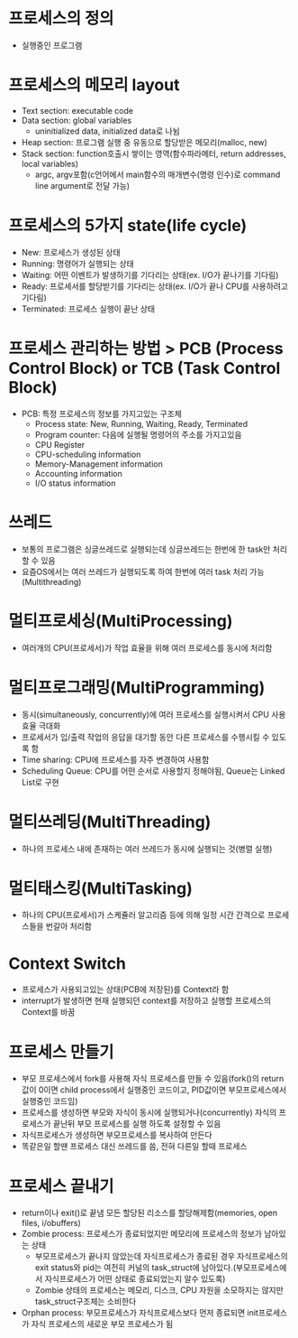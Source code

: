 # 프로세스의 정의
* 실행중인 프로그램

# 프로세스의 메모리 layout
* Text section: executable code
* Data section: global variables
    * uninitialized data, initialized data로 나뉨
* Heap section: 프로그램 실행 중 유동으로 할당받은 메모리(malloc, new)
* Stack section: function호출시 쌓이는 영역(함수파라메터, return addresses, local variables)
    * argc, argv포함(c언어에서 main함수의 매개변수(명령 인수)로 command line argument로 전달 가능)

# 프로세스의 5가지 state(life cycle)
* New: 프로세스가 생성된 상태
* Running: 명령어가 실행되는 상태
* Waiting: 어떤 이벤트가 발생하기를 기다리는 상태(ex. I/O가 끝나기를 기다림)
* Ready: 프로세서를 할당받기를 기다리는 상태(ex. I/O가 끝나 CPU를 사용하려고 기다림)
* Terminated: 프로세스 실행이 끝난 상태

# 프로세스 관리하는 방법 > PCB (Process Control Block) or TCB (Task Control Block)
* PCB: 특정 프로세스의 정보를 가지고있는 구조체
    * Process state: New, Running, Waiting, Ready, Terminated
    * Program counter: 다음에 실행될 명령어의 주소를 가지고있음
    * CPU Register
    * CPU-scheduling information
    * Memory-Management information
    * Accounting information
    * I/O status information

# 쓰레드
* 보통의 프로그램은 싱글쓰레드로 실행되는데 싱글쓰레드는 한번에 한 task만 처리할 수 있음
* 요즘OS에서는 여러 쓰레드가 실행되도록 하여 한번에 여러 task 처리 가능(Multithreading)

# 멀티프로세싱(MultiProcessing)
* 여러개의 CPU(프로세서)가 작업 효율을 위해 여러 프로세스를 동시에 처리함

# 멀티프로그래밍(MultiProgramming)
* 동시(simultaneously, concurrently)에 여러 프로세스를 실행시켜서 CPU 사용효율 극대화
* 프로세서가 입/출력 작업의 응답을 대기할 동안 다른 프로세스를 수행시킬 수 있도록 함
* Time sharing: CPU에 프로세스를 자주 변경하여 사용함
* Scheduling Queue: CPU를 어떤 순서로 사용할지 정해야됨, Queue는 Linked List로 구현

# 멀티쓰레딩(MultiThreading)
* 하나의 프로세스 내에 존재하는 여러 쓰레드가 동시에 실행되는 것(병렬 실행)

# 멀티태스킹(MultiTasking)
* 하나의 CPU(프로세서)가 스케쥴러 알고리즘 등에 의해 일정 시간 간격으로 프로세스들을 번갈아 처리함

# Context Switch
* 프로세스가 사용되고있는 상태(PCB에 저장된)를 Context라 함
* interrupt가 발생하면 현재 실행되던 context를 저장하고 실행할 프로세스의 Context를 바꿈

# 프로세스 만들기
* 부모 프로세스에서 fork를 사용해 자식 프로세스를 만들 수 있음(fork()의 return 값이 0이면 child process에서 실행중인 코드이고, PID값이면 부모프로세스에서 실행중인 코드임)
* 프로세스를 생성하면 부모와 자식이 동시에 실행되거나(concurrently) 자식의 프로세스가 끝난뒤 부모 프로세스를 실행 하도록 설정할 수 있음
* 자식프로세스가 생성하면 부모프로세스를 복사하여 만든다
* 똑같은일 할땐 프로세스 대신 쓰레드를 씀, 전혀 다른일 할때 프로세스

# 프로세스 끝내기
* return이나 exit()로 끝냄 모든 할당된 리소스를 할당해제함(memories, open files, i/obuffers)
* Zombie process: 프로세스가 종료되었지만 메모리에 프로세스의 정보가 남아있는 상태
    * 부모프로세스가 끝나지 않았는데 자식프로세스가 종료된 경우 자식프로세스의 exit status와 pid는 여전히 커널의 task_struct에 남아있다.(부모프로세스에서 자식프로세스가 어떤 상태로 종료되었는지 알수 있도록)
    * Zombie 상태의 프로세스는 메모리, 디스크, CPU 자원을 소모하지는 않지만 task_struct구조체는 소비한다
* Orphan process: 부모프로세스가 자식프로세스보다 먼저 종료되면 init프로세스가 자식 프로세스의 새로운 부모 프로세스가 됨
